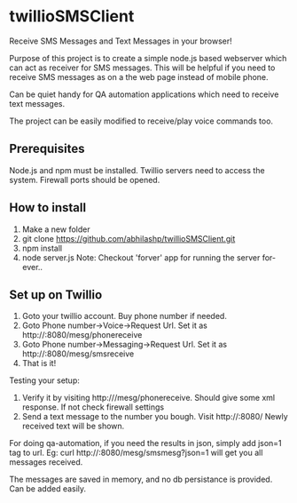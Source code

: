 # twillioSMSClient
Receive SMS Messages and Text Messages in your browser!

Purpose of this project is to create a simple node.js based webserver which can act as receiver for SMS messages. This will be helpful if  you need to receive SMS messages as on a the web page instead of mobile phone.

Can be quiet handy for QA automation applications which need to receive text messages.

The project can be easily modified to receive/play voice commands too.

## Prerequisites
Node.js and npm must be installed.
Twillio servers need to access the system. Firewall ports should be opened.

## How to install
1. Make a new folder
2. git clone https://github.com/abhilashp/twillioSMSClient.git
3. npm install
4. node server.js
Note: Checkout 'forver' app for running the server for-ever..

## Set up on Twillio
1. Goto your twillio account. Buy phone number if needed.
2. Goto Phone number->Voice->Request Url. Set it as http://<yourip>:8080/mesg/phonereceive
3. Goto Phone number->Messaging->Request Url. Set it as http://<yourip>:8080/mesg/smsreceive
4. That is it!

Testing your setup:
1. Verify it by visiting http://<yourserverip>/mesg/phonereceive. Should give some xml response. If not check firewall settings
2. Send a text message to the number you bough. Visit http://<yourserverip>:8080/  Newly received text will be shown.

For doing qa-automation, if you need the results in json, simply add json=1 tag to url.
Eg: curl http://<yourip>:8080/mesg/smsmesg?json=1 will get you all messages received.

The messages are saved in memory, and no db persistance is provided. Can be added easily.
